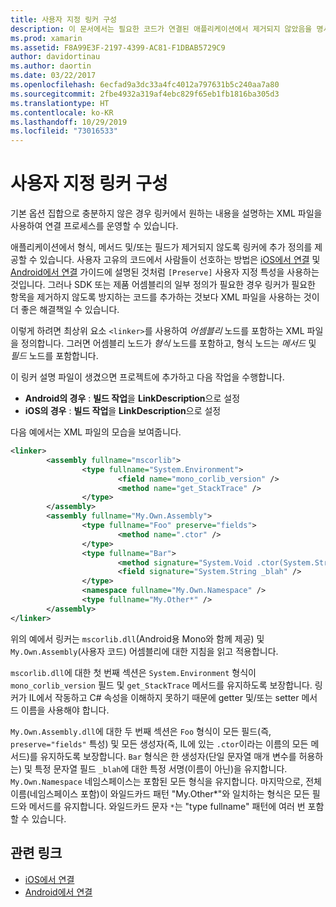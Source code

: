```yaml
---
title: 사용자 지정 링커 구성
description: 이 문서에서는 필요한 코드가 연결된 애플리케이션에서 제거되지 않았음을 명시적으로 확인하는 링커를 구성하는 데 사용할 수 있는 XML 파일을 설명합니다.
ms.prod: xamarin
ms.assetid: F8A99E3F-2197-4399-AC81-F1DBAB5729C9
author: davidortinau
ms.author: daortin
ms.date: 03/22/2017
ms.openlocfilehash: 6ecfad9a3dc33a4fc4012a797631b5c240aa7a80
ms.sourcegitcommit: 2fbe4932a319af4ebc829f65eb1fb1816ba305d3
ms.translationtype: HT
ms.contentlocale: ko-KR
ms.lasthandoff: 10/29/2019
ms.locfileid: "73016533"
---
```

# <a name="custom-linker-configuration"></a>사용자 지정 링커 구성

기본 옵션 집합으로 충분하지 않은 경우 링커에서 원하는 내용을 설명하는 XML 파일을 사용하여 연결 프로세스를 운영할 수 있습니다.

애플리케이션에서 형식, 메서드 및/또는 필드가 제거되지 않도록 링커에 추가 정의를 제공할 수 있습니다. 사용자 고유의 코드에서 사람들이 선호하는 방법은 [iOS에서 연결](~/ios/deploy-test/linker.md) 및 [Android에서 연결](~/android/deploy-test/linker.md) 가이드에 설명된 것처럼 `[Preserve]` 사용자 지정 특성을 사용하는 것입니다.
그러나 SDK 또는 제품 어셈블리의 일부 정의가 필요한 경우 링커가 필요한 항목을 제거하지 않도록 방지하는 코드를 추가하는 것보다 XML 파일을 사용하는 것이 더 좋은 해결책일 수 있습니다.

이렇게 하려면 최상위 요소 `<linker>`를 사용하여 *어셈블리* 노드를 포함하는 XML 파일을 정의합니다. 그러면 어셈블리 노드가 *형식* 노드를 포함하고, 형식 노드는 *메서드* 및 *필드* 노드를 포함합니다.

이 링커 설명 파일이 생겼으면 프로젝트에 추가하고 다음 작업을 수행합니다.

- **Android의 경우** : **빌드 작업**을 **LinkDescription**으로 설정
- **iOS의 경우** : **빌드 작업**을 **LinkDescription**으로 설정

다음 예에서는 XML 파일의 모습을 보여줍니다.

```xml
<linker>
        <assembly fullname="mscorlib">
                <type fullname="System.Environment">
                        <field name="mono_corlib_version" />
                        <method name="get_StackTrace" />
                </type>
        </assembly>
        <assembly fullname="My.Own.Assembly">
                <type fullname="Foo" preserve="fields">
                        <method name=".ctor" />
                </type>
                <type fullname="Bar">
                        <method signature="System.Void .ctor(System.String)" />
                        <field signature="System.String _blah" />
                </type>
                <namespace fullname="My.Own.Namespace" />
                <type fullname="My.Other*" />
        </assembly>
</linker>
```

위의 예에서 링커는 `mscorlib.dll`(Android용 Mono와 함께 제공) 및 `My.Own.Assembly`(사용자 코드) 어셈블리에 대한 지침을 읽고 적용합니다.

`mscorlib.dll`에 대한 첫 번째 섹션은 `System.Environment` 형식이 `mono_corlib_version` 필드 및 `get_StackTrace` 메서드를 유지하도록 보장합니다.
링커가 IL에서 작동하고 C# 속성을 이해하지 못하기 때문에 getter 및/또는 setter 메서드 이름을 사용해야 합니다.

`My.Own.Assembly.dll`에 대한 두 번째 섹션은 `Foo` 형식이 모든 필드(즉, `preserve="fields"` 특성) 및 모든 생성자(즉, IL에 있는 `.ctor`이라는 이름의 모든 메서드)를 유지하도록 보장합니다. `Bar` 형식은 한 생성자(단일 문자열 매개 변수를 허용하는) 및 특정 문자열 필드 `_blah`에 대한 특정 서명(이름이 아닌)을 유지합니다.
`My.Own.Namespace` 네임스페이스는 포함된 모든 형식을 유지합니다.
마지막으로, 전체 이름(네임스페이스 포함)이 와일드카드 패턴 "My.Other\*"와 일치하는 형식은 모든 필드와 메서드를 유지합니다. 와일드카드 문자 `*`는 "type fullname" 패턴에 여러 번 포함할 수 있습니다.

## <a name="related-links"></a>관련 링크

- [iOS에서 연결](~/ios/deploy-test/linker.md)
- [Android에서 연결](~/android/deploy-test/linker.md)
